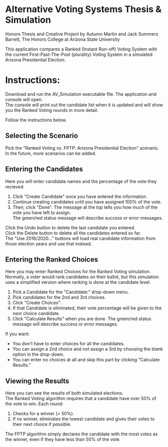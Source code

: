 # Alternative Voting Systems Thesis & Simulation
Honors Thesis and Creative Project by Autumn Martin and Jack Summers <br>
Barrett, The Honors College at Arizona State University <br>

This application compares a Ranked (Instant Run-off) Voting System with the current First-Past-The-Post (plurality) Voting System in a simulated Arizona Presidential Election.

# Instructions:
Download and run the AV_Simulation executable file. 
The application and console will open. <br>
The console will print out the candidate list when it is updated and will
show you the Ranked Voting rounds in more detail.

Follow the instructions below.

## Selecting the Scenario
Pick the "Ranked Voting vs. FPTP: Arizona Presidential Election" scenario. <br>
In the future, more scenarios can be added. <br>

## Entering the Candidates
Here you will enter candidate names and the percentage of the vote they recieved.
1. Click "Create Candidate" once you have entered the information.
2. Continue creating candidates until you have assigned 100% of the vote.
3. Then, click "Done".
The message at the top tells you how much of the vote you have left to assign. <br>
The green/red status message will describe success or error messages. <br>

Click the Undo button to delete the last candidate you entered.<br>
Click the Delete button to delete all the candidates entered so far.<br>
The "Use 2016/2020..." buttons will load real candidate information from those election years and use that instead.<br>

## Entering the Ranked Choices
Here you may enter Ranked Choices for the Ranked Voting simulation. <br>
Normally, a voter would rank candidates on their ballot,
but this simulation uses a simplified version where ranking is done at the candidate level.
1. Pick a Candidate for the "Candidate:" drop-down menu.
2. Pick candidates for the 2nd and 3rd choices.
3. Click "Create Choices".
4. If that Candidate is eliminated, their vote percentage will be given to the next choice candidate.
5. Click "Calculate Results" when you are done.
The green/red status message will describe success or error messages. <br>

If you want:
* You don't have to enter choices for all the candidates.
* You can assign a 2nd choice and not assign a 3rd by choosing the blank option in the drop-down.
* You can enter no choices at all and skip this
part by clicking "Calculate Results."

## Viewing the Results
Here you can see the results of both simulated elections. <br>
The Ranked Voting algorithm requires that a candidate have over 50% of the vote to win.
Each round:
1. Checks for a winner (> 50%). 
2. If no winner, eliminates the lowest candidate 
and gives their votes to their next choice if possible.

The FPTP algorithm simply declares the candidate with the most votes as the winner,
even if they have less than 50% of the vote.